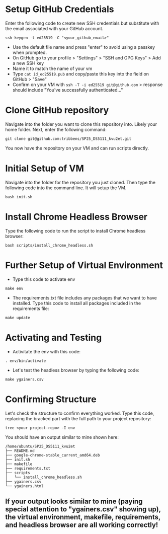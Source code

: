 # Setup GitHub Credentials
Enter the following code to create new SSH credentials but substitute with the email associated with your GitHub account.
```
ssh-keygen -t ed25519 -C "<your_github_email>"
```
* Use the default file name and press "enter" to avoid using a passkey when prompted.
* On GitHub go to your profile > "Settings" > "SSH and GPG Keys" > Add a new SSH key
* Name it to match the name of your vm
* Type ```cat id_ed25519.pub``` and copy/paste this key into the field on GitHub > "Save"
* Confirm on your VM with ```ssh -T -i ed25519 git@github.com``` > response should include "You've successfully authenticated..."
# Clone GitHub repository
Navigate into the folder you want to clone this repository into. Likely your home folder.
Next, enter the following command:
```
git clone git@github.com:tribbens/SP25_DS5111_kvu2et.git
```
You now have the repository on your VM and can run scripts directly.
# Initial Setup of VM
Navigate into the folder for the repository you just cloned. Then type the following code into the command line. It will setup the VM.
```
bash init.sh
```
# Install Chrome Headless Browser
Type the following code to run the script to install Chrome headless browser:
```
bash scripts/install_chrome_headless.sh
```
# Further Setup of Virtual Environment
* Type this code to activate env
```
make env
```
* The requirements.txt file includes any packages that we want to have installed. Type this code to install all packages included in the requirements file:
```
make update
```
# Activating and Testing
* Activitate the env with this code:
```
. env/bin/activate
```
* Let's test the headless browser by typing the following code:
```
make ygainers.csv
```
# Confirming Structure
Let's check the structure to confirm everything worked. Type this code, replacing the bracked part with the full path to your project repository:
```
tree <your project-repo> -I env
```
You should have an output similar to mine shown here:
```
/home/ubuntu/SP25_DS5111_kvu2et
├── README.md
├── google-chrome-stable_current_amd64.deb
├── init.sh
├── makefile
├── requirements.txt
├── scripts
│   └── install_chrome_headless.sh
├── ygainers.csv
└── ygainers.html
```
## If your output looks similar to mine (paying special attention to "ygainers.csv" showing up), the virtual environment, makefile, requirements, and headless browser are all working correctly!

